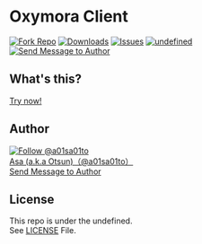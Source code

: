 # Oxymora Client

[![Fork Repo](https://img.shields.io/github/forks/a01sa01to/github.com/TOBIBLASTER0912/Oxymora-Client?style=social&maxAge=3600)](https://github.com/a01sa01to/github.com/TOBIBLASTER0912/Oxymora-Client/fork) [![Downloads](https://img.shields.io/github/downloads/a01sa01to/github.com/TOBIBLASTER0912/Oxymora-Client/total?maxAge=3600, "Download")](https://github.com/a01sa01to/github.com/TOBIBLASTER0912/Oxymora-Client/releases) [![Issues](https://img.shields.io/github/issues/a01sa01to/github.com/TOBIBLASTER0912/Oxymora-Client?maxAge=3600, "Issues")](https://github.com/a01sa01to/github.com/TOBIBLASTER0912/Oxymora-Client/issues) [![undefined](https://img.shields.io/github/license/a01sa01to/github.com/TOBIBLASTER0912/Oxymora-Client?maxAge=3600, "License")](https://github.com/a01sa01to/github.com/TOBIBLASTER0912/Oxymora-Client/blob/master/LICENSE) [![Send Message to Author](https://img.shields.io/static/v1?style=flat&logo=twitter&label=Message&color=1da1f2&link=https%3A%2F%2Ftwitter.com%2Fmessages%2Fcompose%3Frecipient_id%3D4273512934&link=https%3A%2F%2Ftwitter.com%2Fmessages%2Fcompose%3Frecipient_id%3D4273512934&message=%40a01sa01to&maxAge=3600, "Send Message to Author")](https://twitter.com/messages/compose?recipient_id=4273512934)<br>

## What's this?

[Try now!](https://repos.a01sa01to.com/github.com/TOBIBLASTER0912/Oxymora-Client/)

## Author

[![Follow @a01sa01to](https://img.shields.io/twitter/follow/a01sa01to?label=Follow&style=social&maxAge=3600, "Follow")](https://twitter.com/intent/follow?screen_name=a01sa01to)<br>
[Asa (a.k.a Otsun)（@a01sa01to）](https://twitter.com/a01sa01to)<br>
[Send Message to Author](https://twitter.com/messages/compose?recipient_id=4273512934)

## License

This repo is under the undefined.<br>
See [LICENSE](https://github.com/a01sa01to/github.com/TOBIBLASTER0912/Oxymora-Client/blob/master/LICENSE) File.
